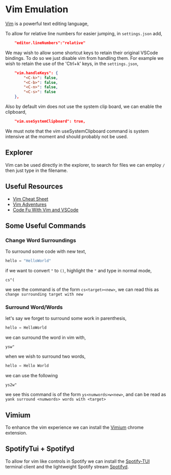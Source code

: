 # Vim Emulation

[Vim](https://marketplace.visualstudio.com/items?itemName=vscodevim.vim) is a
powerful text editing language,

To allow for relative line numbers for easier jumping, in `settings.json` add,

```` json
    "editor.lineNumbers":"relative"
````

We may wish to allow some shortcut keys to retain their original VSCode
bindings. To do so we just disable vim from handling them. For example we
wish to retain the use of the 'Ctrl+k' keys, in the `settings.json`,

````json
    "vim.handleKeys": {
        "<C-k>": false,
        "<C-b>": false,
        "<C-n>": false,
        "<C-s>": false
    },
````

Also by default vim does not use the system clip board, we can enable the
clipboard,

````json
    "vim.useSystemClipboard": true,
````

We must note that the vim useSystemClipboard command is system intensive at the
moment and should probably not be used.

## Explorer

Vim can be used directly in the explorer, to search for files we can employ `/`
then just type in the filename.

## Useful Resources

- [Vim Cheat Sheet](https://vim.rtorr.com/)
- [Vim Adventures](https://vim-adventures.com/)
- [Code Fu With Vim and VSCode](
 https://www.barbarianmeetscoding.com/blog/2019/02/08/boost-your-coding-fu-with-vscode-and-vim)

## Some Useful Commands

### Change Word Surroundings

To surround some code with new text,

````python
hello = "HelloWorld"
````

if we want to convert `"` to `()`, highlight the `"` and type in normal mode,

````vim
cs"(
````

we see the command is of the form `cs<target><new>`, we can read this as
`change surrounding target with new`

### Surround Word/Words

let's say we forget to surround some work in parenthesis,

````python
hello = HelloWorld
````

we can surround the word in vim with,

````vim
ysw"
````

when we wish to surround two words,

````python
hello = Hello World
````

we can use the following

````vim
ys2w"
````

we see this command is of the form `ys<numwords>w<new>`, and can be read as
`yank surround <numwords> words with <target>`

## Vimium

To enhance the vim experience we can install the
[Vimium]("https://chrome.google.com/webstore/detail/vimium/dbepggeogbaibhgnhhndojpepiihcmeb?hl=en")
chrome extension.

## SpotifyTui + Spotifyd

To allow for vim like controls in Spotify we can install the [Spotify-TUI](
https://github.com/Rigellute/spotify-tui) terminal client and the lightweight
Spotify stream [Spotifyd](https://github.com/Spotifyd/spotifyd).